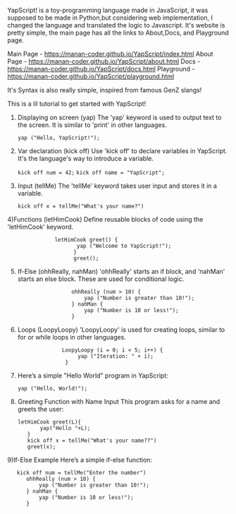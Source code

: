 YapScript! is a toy-programming language made in JavaScript, it was supposed to be made in Python,but considering web implementation, I changed the language and translated the logic to Javascript.
It's website is pretty simple, the main page has all the links to About,Docs, and Playground page.

Main Page - https://manan-coder.github.io/YapScript/index.html
About Page - https://manan-coder.github.io/YapScript/about.html
Docs - https://manan-coder.github.io/YapScript/docs.html
Playground - https://manan-coder.github.io/YapScript/playground.html

It's Syntax is also really simple, inspired from famous GenZ slangs!

This is a lil tutorial to get started with YapScript!

1) Displaying on screen (yap)
   The 'yap' keyword is used to output text to the screen. It is similar to 'print' in other languages.

      ```yap ("Hello, YapScript!");```

3) Var declaration (kick off)
   Use 'kick off' to declare variables in YapScript. It's the language's way to introduce a variable.

      ```kick off num = 42;```
     ```kick off name = "YapScript";```

4) Input (tellMe)
    The 'tellMe' keyword takes user input and stores it in a variable.

      ```kick off x = tellMe("What's your name?")```

4)Functions (letHimCook)
  Define reusable blocks of code using the 'letHimCook' keyword.

                   letHimCook greet() {
                          yap ("Welcome to YapScript!");
                         }
                         greet();

5) If-Else (ohhReally, nahMan)
  'ohhReally' starts an if block, and 'nahMan' starts an else block. These are used for conditional logic.

                        ohhReally (num > 10) {
                            yap ("Number is greater than 10!");
                        } nahMan {
                            yap ("Number is 10 or less!");
                        }

6) Loops (LoopyLoopy)
'LoopyLoopy' is used for creating loops, similar to for or while loops in other languages.

                     LoopyLoopy (i = 0; i < 5; i++) {
                          yap ("Iteration: " + i);
                      }

7) Here’s a simple "Hello World" program in YapScript:

      ```yap ("Hello, World!");```

8) Greeting Function with Name Input
This program asks for a name and greets the user:

       letHimCook greet(L){
              yap("Hello "+L);
          }
          kick off x = tellMe("What's your name??")
          greet(x);


9)If-Else Example
Here’s a simple if-else function:
 
       kick off num = tellMe("Enter the number")
          ohhReally (num > 10) {
              yap ("Number is greater than 10!");
          } nahMan {
              yap ("Number is 10 or less!");
          }
                
      
                          
                    
